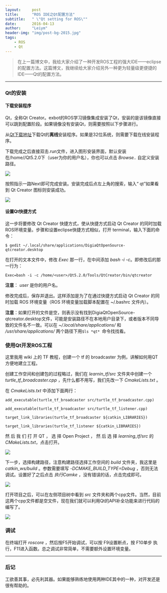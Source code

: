 ```yaml
---
layout:     post
title:      "ROS IDE之Qt配置方法"
subtitle:   " \"Qt setting for ROS\""
date:       2016-04-13
author:     "Leiym"
header-img: "img/post-bg-2015.jpg"
tags:
    - ROS
    - Qt
---
```


> 在上一篇博文中，我给大家介绍了一种开发ROS工程的强大IDE——eclipse的配置方法。这篇博文，我继续给大家介绍另外一种更为轻量级更便捷的IDE——Qt的配置方法。

---

### Qt的安装

#### 下载安装程序

Qt，全称Qt Creator。exbot的ROS学习镜像集成安装了Qt，安装的是该镜像直接可以跳到配置阶段。如果镜像没有安装Qt，则需要按照以下步骤进行。

从[Qt下载地址](http://www.qt.io/download-open-source/#section-3)下载Qt的**离线**安装程序。如果是32位系统，则需要下载在线安装程序。

下载完成之后直接双击.run文件，进入图形安装界面，默认安装在/home/<user>/Qt5.2.0下（user为你的用户名），你也可以点击  *Browse..*  自定义安装路径。

<img src="http://leiym.com/img/in-post/post-ros/Qt-install.jpg"/>

按照指示一路Next即可完成安装。安装完成后点左上角的搜索，输入“ qt”如果看到 Qt Creator 图标则安装成功。

<img src="http://leiym.com/img/in-post/post-ros/Qt.jpg"/>

#### 设置Qt快捷方式

这一步将要修改 Qt Creator 快捷方式，使从快捷方式启动 Qt Creator 的同时加载ROS环境变量。步骤和设置eclipse快捷方式相似，打开 terminal，输入下面的命令：

`$ gedit ~/.local/share/applications/DigiaQtOpenSource-qtcreator.desktop`

在打开的文本文件中，修改 *Exec* 那一行，在中间添加 *bash -i -c*。即修改后的那一行为：

`Exec=bash -i -c
/home/<user>/Qt5.2.0/Tools/QtCreator/bin/qtcreator`

**注意**： *user* 是你的用户名。

修改完成后，保存并退出。这样添加是为了在通过快捷方式启动 Qt Creator 的同时加载 ROS 环境变量（ROS 环境变量加载脚本配置在 ~/.bashrc 文件内）。

**注意**：如果打开的文件是空，则表示没有找到DigiaQtOpenSource-qtcreator.desktop文件，可能是安装路径不在本地用户目录下，或者版本不同导致的文件名不一致。可以在 *~/.local/share/applications/* 和 */usr/share/applications/* 两个路径下用`$ls *qt* `命令找找看。

### 使用Qt开发ROS工程

这里我用 wiki 上的 TF 教程，创建一个 tf 的 broadcaster 为例，讲解如何用QT方便地建立工程。

创建工作空间和创建包的过程略过，我们在 *learnin_tf/src* 文件夹中创建一个 *turtle_tf_broadcaster.cpp* ，先什么都不用写，我们先改一下 *CmakeLists.txt* 。

在 *CmakeLists.txt* 中添加下面两行：

`add_executable(turtle_tf_broadcaster src/turtle_tf_broadcaster.cpp)`

`add_executable(turtle_tf_broadcaster src/turtle_tf_listener.cpp)`

`target_link_libraries(turtle_tf_broadcaster ${catkin_LIBRARIES})`

`target_link_libraries(turtle_tf_listener ${catkin_LIBRARIES})`

然 后 我 们 打 开 QT ， 选 择 Open Project ， 然 后 选 择 *learning_tf/src* 的 *CMakeLists.txt*，点击打开。

<img src="http://leiym.com/img/in-post/post-ros/Qt-project.jpg"/>

下一步，选择构建路径，注意构建路径选择工作空间的 *build* 文件夹，我这里是 *catkin_ws/build* 。参数需要填写 *-DCMAKE_BUILD_TYPE=Debug* ，否则无法调试。设置好了之后点击 *执行Camke* ，没有错误的话，点击完成即可。

<img src="http://leiym.com/img/in-post/post-ros/Qt-cmake.jpg"/>

打开项目之后，可以在左侧项目树中看到 *src* 文件夹和两个cpp文件。当然，目前这两个cpp文件都是空文件，现在我们就可以利用Qt的API补全功能来进行代码的编写了。

<img src="http://leiym.com/img/in-post/post-ros/Qt-pj.jpg"/>

### 调试

在终端打开 *roscore* ，然后按F5开始调试，可以按 F9设置断点，按 F10单步
执行，F11进入函数。总之调试非常简单，不需要额外设置环境变量。

---

### 后记

工欲善其事，必先利其器。如果能够熟练地使用两种IDE其中的一种，对开发还是很有帮助的。

